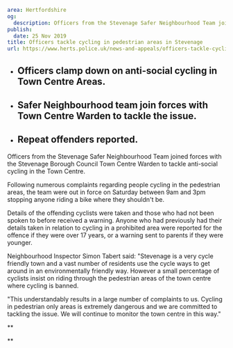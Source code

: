 ```yaml
area: Hertfordshire
og:
  description: Officers from the Stevenage Safer Neighbourhood Team joined forces with the Stevenage Borough Council Town Centre Warden to tackle anti-social cycling in the Town Centre.
publish:
  date: 25 Nov 2019
title: Officers tackle cycling in pedestrian areas in Stevenage
url: https://www.herts.police.uk/news-and-appeals/officers-tackle-cycling-in-pedestrian-areas-in-stevenage-1073e
```

* ## Officers clamp down on anti-social cycling in Town Centre Areas.

 * ## Safer Neighbourhood team join forces with Town Centre Warden to tackle the issue.

 * ## Repeat offenders reported.

Officers from the Stevenage Safer Neighbourhood Team joined forces with the Stevenage Borough Council Town Centre Warden to tackle anti-social cycling in the Town Centre.

Following numerous complaints regarding people cycling in the pedestrian areas, the team were out in force on Saturday between 9am and 3pm stopping anyone riding a bike where they shouldn't be.

Details of the offending cyclists were taken and those who had not been spoken to before received a warning. Anyone who had previously had their details taken in relation to cycling in a prohibited area were reported for the offence if they were over 17 years, or a warning sent to parents if they were younger.

Neighbourhood Inspector Simon Tabert said: "Stevenage is a very cycle friendly town and a vast number of residents use the cycle ways to get around in an environmentally friendly way. However a small percentage of cyclists insist on riding through the pedestrian areas of the town centre where cycling is banned.

"This understandably results in a large number of complaints to us. Cycling in pedestrian only areas is extremely dangerous and we are committed to tackling the issue. We will continue to monitor the town centre in this way."

**

**
